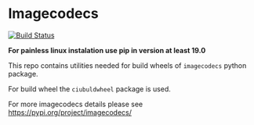 # Imagecodecs 
[![Build Status](https://dev.azure.com/bokota/imagecodecs/_apis/build/status/Czaki.imagecodecs?branchName=master)](https://dev.azure.com/bokota/imagecodecs/_build/latest?definitionId=3&branchName=master)

**For painless linux instalation use pip in version at least 19.0**

This repo contains utilities needed for build wheels of `imagecodecs` python package. 

For build wheel the `ciubuldwheel` package is used. 

For more imagecodecs details please see https://pypi.org/project/imagecodecs/